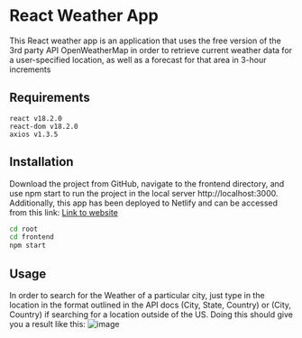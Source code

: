 # React Weather App

This React weather app is an application that uses the free version of the 3rd party API OpenWeatherMap in order to retrieve current weather data for a user-specified location, as well as a forecast for that area in 3-hour increments

## Requirements

```
react v18.2.0
react-dom v18.2.0
axios v1.3.5
```

## Installation

Download the project from GitHub, navigate to the frontend directory, and use npm start to run the project in the local server http://localhost:3000. Additionally, this app has been deployed to Netlify and can be accessed from this link: 
[Link to website](https://forecasted-weather.netlify.app)

```bash
cd root
cd frontend
npm start
```

## Usage
In order to search for the Weather of a particular city, just type in the location in the format outlined in the API docs (City, State, Country) or (City, Country) if searching for a location outside of the US. Doing this should give you a result like this:
![image](https://github.com/tdmabry/react-weather-app/assets/69427701/27ce395b-8515-46d5-adf4-3f14b424352f)
